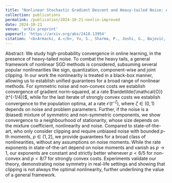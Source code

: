 ```yaml
---
title: "Nonlinear Stochastic Gradient Descent and Heavy-tailed Noise: A Unified Framework and High-probability Guarantees"
collection: publications
permalink: /publication/2024-10-21-nonlin-improved
date: 2024-10-21
venue: 'arXiv preprint'
paperurl: 'https://arxiv.org/abs/2410.13954'
citation: '<b>Armacki, A.</b>, Yu, S., Sharma, P., Joshi, G., Bajović, D., Jakovetić, D., & Kar, S. (2024). Nonlinear Stochastic Gradient Descent and Heavy-tailed Noise: A Unified Framework and High-probability Guarantees. arxiv preprint, arxiv:2410.13954.'
---
```


Abstract: We study high-probability convergence in online learning, in the presence of heavy-tailed noise. To combat the heavy tails, a general framework of nonlinear SGD methods is considered, subsuming several popular nonlinearities like sign, quantization, component-wise and joint clipping. In our work the nonlinearity is treated in a black-box manner, allowing us to establish unified guarantees for a broad range of nonlinear methods. For symmetric noise and non-convex costs we establish convergence of gradient norm-squared, at a rate $\widetilde{\mathcal{O}}(t^{-1/4})$, while for the last iterate of strongly convex costs we establish convergence to the population optima, at a rate $\mathcal{O}(t^{-\zeta})$, where $\zeta \in (0,1)$ depends on noise and problem parameters. Further, if the noise is a (biased) mixture of symmetric and non-symmetric components, we show convergence to a neighbourhood of stationarity, whose size depends on the mixture coefficient, nonlinearity and noise. Compared to state-of-the-art, who only consider clipping and require unbiased noise with bounded $p$-th moments, $p \in (1,2]$, we provide guarantees for a broad class of nonlinearities, without any assumptions on noise moments. While the rate exponents in state-of-the-art depend on noise moments and vanish as $p \rightarrow 1$, our exponents are constant and strictly better whenever $p < 6/5$ for non-convex and $p < 8/7$ for strongly convex costs. Experiments validate our theory, demonstrating noise symmetry in real-life settings and showing that clipping is not always the optimal nonlinearity, further underlining the value of a general framework.